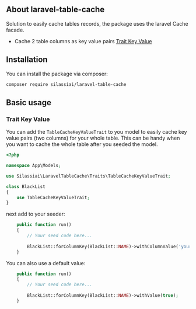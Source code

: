 ## About laravel-table-cache

Solution to easily cache tables records, the package uses the laravel Cache facade.

- Cache 2 table columns as key value pairs [Trait Key Value](#trait-key-value)

## Installation

You can install the package via composer:

```bash
composer require silassiai/laravel-table-cache
```

## Basic usage

### Trait Key Value

You can add the `TableCacheKeyValueTrait` to you model to easily cache key value pairs (two columns) for your whole table.
This can be handy when you want to cache the whole table after you seeded the model.

```php
<?php

namespace App\Models;

use Silassiai\LaravelTableCache\Traits\TableCacheKeyValueTrait;

class BlackList
{
    use TableCacheKeyValueTrait;
}
```

next add to your seeder:

```php
    public function run()
    {
        // Your seed code here...
        
        BlackList::forColumnKey(BlackList::NAME)->withColumnValue('your_column_name');
    }
```

You can also use a default value:

```php
    public function run()
    {
        // Your seed code here...
        
        BlackList::forColumnKey(BlackList::NAME)->withValue(true);
    }
```